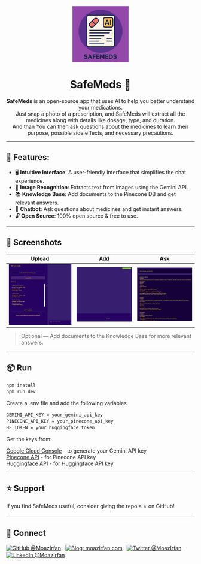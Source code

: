 <div align="center">

<img src="public/SafeMeds.png" alt="SafeMeds Logo" width="150"/>

<h1>SafeMeds 💊</h1>

<p><strong>SafeMeds</strong> is an open-source app that uses AI to help you better understand your medications.<br>
Just snap a photo of a prescription, and SafeMeds will extract all the medicines along with details like dosage, type, and duration.<br>
And than You can then ask questions about the medicines to learn their purpose, possible side effects, and necessary precautions.</p>
</div>

---

## 🌟 Features:
- 🖥️ **Intuitive Interface**: 
A user-friendly interface that simplifies the chat experience.
- 📸 **Image Recognition**:
Extracts text from images using the Gemini API.
- 📚 **Knowledge Base**:
Add documents to the Pinecone DB and get relevant answers.
- 💬 **Chatbot**:
Ask questions about medicines and get instant answers.
- 🔓 **Open Source**:
100% open source & free to use.

---

## 📱 Screenshots

| Upload | Add | Ask |
|--------|--------|--------|
| ![Upload](/public/Upload.png) | ![Add](/public/Add.png) | ![Ask](/public/Ask.png) |

> Optional — Add documents to the Knowledge Base for more relevant answers.

---

## 📦 Run

```sh
npm install
npm run dev
```

Create a .env file and add the following variables

```sh
GEMINI_API_KEY = your_gemini_api_key
PINECONE_API_KEY = your_pinecone_api_key
HF_TOKEN = your_huggingface_token
```
Get the keys from:

[Google Cloud Console](https://aistudio.google.com/apikey/) - to generate your Gemini API key <br>
[Pinecone API](https://www.pinecone.io/) - for Pinecone API key <br>
[Huggingface API](https://huggingface.co/) - for Huggingface API key

---

## ⭐️ Support
If you find SafeMeds useful, consider giving the repo a ⭐️ on GitHub!

---

## 👋 Connect

<div align="left">
    <p>
    <a href="https://github.com/MoazIrfan">
        <img alt="GitHub @MoazIrfan" align="center" src="https://img.shields.io/badge/GITHUB-gray.svg?colorB=6cc644&style=flat" />
    </a>&nbsp;
    <a href="https://moazirfan.com/">
        <img alt="Blog: moazirfan.com" align="center" src="https://img.shields.io/badge/WEBSITE-gray.svg?colorB=4D2AFF&style=flat" />
    </a>&nbsp;
     <a href="https://twitter.com/MoazIrfan/">
        <img alt="Twitter @MoazIrfan" align="center" src="https://img.shields.io/badge/TWITTER-gray.svg?colorB=1da1f2&style=flat" />
    </a>&nbsp;
    <a href="https://www.linkedin.com/in/moazirfan/">
        <img alt="LinkedIn @MoazIrfan" align="center" src="https://img.shields.io/badge/LINKEDIN-gray.svg?colorB=0077b5&style=flat" />
    </a>&nbsp;
</p>
</div>
